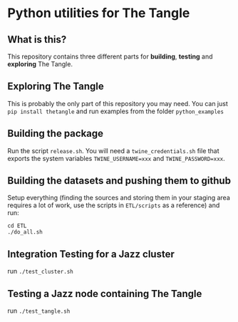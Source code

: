 # Python utilities for The Tangle


## What is this?

This repository contains three different parts for **building**, **testing** and **exploring** The Tangle.


## Exploring The Tangle

This is probably the only part of this repository you may need. You can just `pip install thetangle` and run examples from the folder
`python_examples`


## Building the package

Run the script `release.sh`. You will need a `twine_credentials.sh` file that exports the system variables `TWINE_USERNAME=xxx` and
`TWINE_PASSWORD=xxx`.


## Building the datasets and pushing them to github

Setup everything (finding the sources and storing them in your staging area requires a lot of work, use the scripts in `ETL/scripts`
as a reference) and run:

```
cd ETL
./do_all.sh
```


## Integration Testing for a Jazz cluster

run `./test_cluster.sh`


## Testing a Jazz node containing The Tangle

run `./test_tangle.sh`
